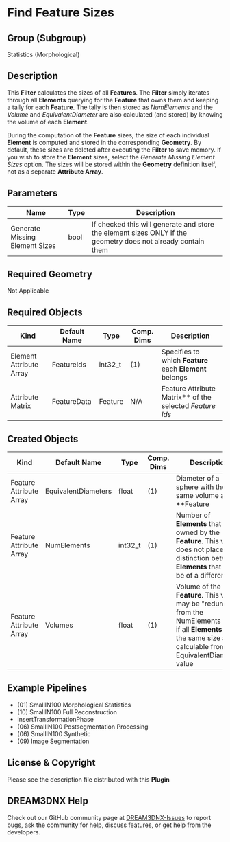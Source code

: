 # Find Feature Sizes 


## Group (Subgroup) ##

Statistics (Morphological)

## Description ##

This **Filter** calculates the sizes of all **Features**.  The **Filter** simply iterates through all **Elements** querying for the **Feature** that owns them and keeping a tally for each **Feature**.  The tally is then stored as *NumElements* and the *Volume* and *EquivalentDiameter* are also calculated (and stored) by knowing the volume of each **Element**.

During the computation of the **Feature** sizes, the size of each individual **Element** is computed and stored in the corresponding **Geometry**. By default, these sizes are deleted after executing the **Filter** to save memory. If you wish to store the **Element** sizes, select the *Generate Missing Element Sizes* option. The sizes will be stored within the **Geometry** definition itself, not as a separate **Attribute Array**.

## Parameters ##

| Name | Type | Description |
|------|------| ----------- |
| Generate Missing Element Sizes | bool | If checked this will generate and store the element sizes ONLY if the geometry does not already contain them |

## Required Geometry ##

Not Applicable 

## Required Objects ##

| Kind                      | Default Name | Type     | Comp. Dims | Description                                 |
|---------------------------|--------------|----------|------------|---------------------------------------------|
| Element Attribute Array | FeatureIds | int32_t | (1) | Specifies to which **Feature** each **Element** belongs |
|   Attribute Matrix   | FeatureData | Feature | N/A | Feature Attribute Matrix** of the selected *Feature Ids* |

## Created Objects ##

| Kind                      | Default Name | Type     | Comp. Dims | Description                                 |
|---------------------------|--------------|----------|------------|---------------------------------------------|
| Feature Attribute Array | EquivalentDiameters | float | (1) | Diameter of a sphere with the same volume as the **Feature |
| Feature Attribute Array | NumElements |  int32_t | (1) | Number of **Elements** that are owned by the **Feature**. This value does not place any distinction between **Elements** that may be of a different size |
| Feature Attribute Array | Volumes |  float | (1) | Volume of the **Feature**. This value may be "redundant" from the NumElements value if all **Elements** are the same size and is calculable from the EquivalentDiameters value |

## Example Pipelines ##

+ (01) SmallIN100 Morphological Statistics
+ (10) SmallIN100 Full Reconstruction
+ InsertTransformationPhase
+ (06) SmallIN100 Postsegmentation Processing
+ (06) SmallIN100 Synthetic
+ (09) Image Segmentation

## License & Copyright ##

Please see the description file distributed with this **Plugin**

## DREAM3DNX Help

Check out our GitHub community page at [DREAM3DNX-Issues](https://github.com/BlueQuartzSoftware/DREAM3DNX-Issues) to report bugs, ask the community for help, discuss features, or get help from the developers.


